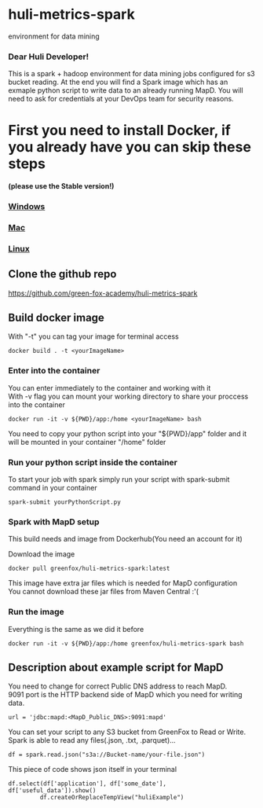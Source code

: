 # huli-metrics-spark
environment for data mining

### Dear Huli Developer!

This is a spark + hadoop environment for data mining jobs configured for s3 bucket reading.
At the end you will find a Spark image which has an exmaple python script to write data to an already running MapD.
You will need to ask for credentials at your DevOps team for security reasons.

# First you need to install Docker, if you already have you can skip these steps

#### (please use the Stable version!)

### [Windows](https://docs.docker.com/docker-for-windows/install/)

### [Mac](https://docs.docker.com/docker-for-mac/)

### [Linux](https://docs.docker.com/install/linux/docker-ce/ubuntu/)

## Clone the github repo

https://github.com/green-fox-academy/huli-metrics-spark

## Build docker image
With "-t" you can tag your image for terminal access

```
docker build . -t <yourImageName>
```

### Enter into the container
You can enter immediately to the container and working with it  
With -v flag you can mount your working directory to share your proccess into the container

```
docker run -it -v ${PWD}/app:/home <yourImageName> bash
```
You need to copy your python script into your "${PWD}/app" folder and it will be mounted in your container "/home" folder

### Run your python script inside the container
To start your job with spark simply run your script with spark-submit command in your container

```
spark-submit yourPythonScript.py
```

### Spark with MapD setup 
This build needs and image from Dockerhub(You need an account for it)

Download the image

```
docker pull greenfox/huli-metrics-spark:latest
```

This image have extra jar files which is needed for MapD configuration  
You cannot download these jar files from Maven Central :'(

### Run the image 
Everything is the same as we did it before

```
docker run -it -v ${PWD}/app:/home greenfox/huli-metrics-spark bash
```

## Description about example script for MapD

You need to change for correct Public DNS address to reach MapD.  
9091 port is the HTTP backend side of MapD which you need for writing data.

```
url = 'jdbc:mapd:<MapD_Public_DNS>:9091:mapd'
```

You can set your script to any S3 bucket from GreenFox to Read or Write.  
Spark is able to read any files(.json, .txt, .parquet)...

```
df = spark.read.json("s3a://Bucket-name/your-file.json")
```

This piece of code shows json itself in your terminal

```
df.select(df['application'], df['some_date'], df['useful_data']).show()
         df.createOrReplaceTempView("huliExample")
```
